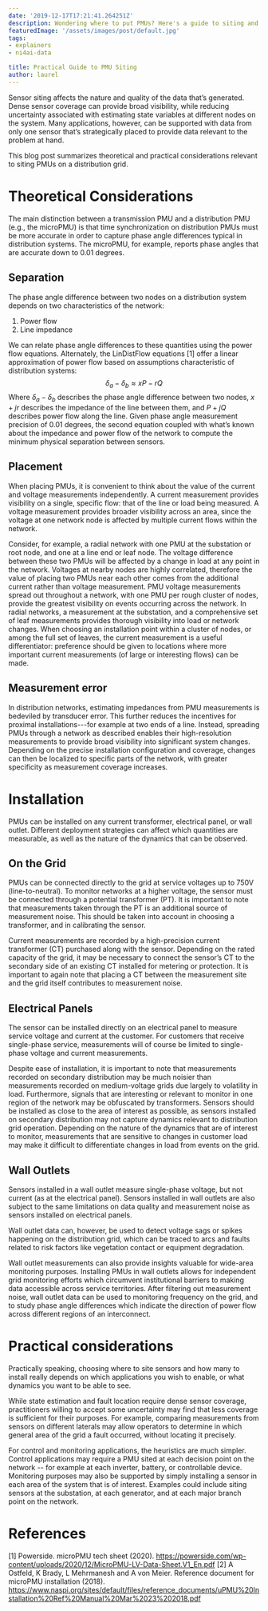 ```yaml
---
date: '2019-12-17T17:21:41.264251Z'
description: Wondering where to put PMUs? Here's a guide to siting and installation
featuredImage: '/assets/images/post/default.jpg'
tags:
- explainers
- ni4ai-data

title: Practical Guide to PMU Siting
author: laurel
---
```


Sensor siting affects the nature and quality of the data that’s generated. Dense sensor coverage can provide broad visibility, while reducing uncertainty associated with estimating state variables at different nodes on the system. Many applications, however, can be supported with data from only one sensor that’s strategically placed to provide data relevant to the problem at hand.


This blog post summarizes theoretical and practical considerations relevant to siting PMUs on a distribution grid.

# Theoretical Considerations
The main distinction between a transmission PMU and a distribution PMU (e.g., the microPMU) is that time synchronization on distribution PMUs must be more accurate in order to capture phase angle differences typical in distribution systems. The microPMU, for example, reports phase angles that are accurate down to 0.01 degrees. 

## Separation
The phase angle difference between two nodes on a distribution system depends on two characteristics of the network: 
1. Power flow
2. Line impedance
 
We can relate phase angle differences to these quantities using the power flow equations. Alternately, the LinDistFlow equations [1] offer a linear approximation of power flow based on assumptions characteristic of distribution systems:
$$\delta_a-\delta_{b} \approx xP-rQ$$
Where $\delta_a-\delta_{b}$ describes the phase angle difference between two nodes, $x+jr$ describes the impedance of the line between them, and $P+jQ$ describes power flow along the line. Given phase angle measurement precision of 0.01 degrees, the second equation coupled with what’s known about the impedance and power flow of the network to compute the minimum physical separation between sensors.

## Placement
When placing PMUs, it is convenient to think about the value of the current and voltage measurements independently. A current measurement provides visibility on a single, specific flow: that of the line or load being measured. A voltage measurement provides broader visibility across an area, since the voltage at one network node is affected by multiple current flows within the network. 

Consider, for example, a radial network with one PMU at the substation or root node, and one at a line end or leaf node. The voltage difference between these two PMUs will be affected by a change in load at any point in the network. Voltages at nearby nodes are highly correlated, therefore the value of placing two PMUs near each other comes from the additional current rather than voltage measurement. PMU voltage measurements spread out throughout a network, with one PMU per rough cluster of nodes, provide the greatest visibility on events occurring across the network. In radial networks, a measurement at the substation, and a comprehensive set of leaf measurements provides thorough visibility into load or network changes. When choosing an installation point within a cluster of nodes, or among the full set of leaves, the current measurement is a useful differentiator: preference should be given to locations where more important current measurements (of large or interesting flows) can be made.

## Measurement error
In distribution networks, estimating impedances from PMU measurements is bedeviled by transducer error. This further reduces the incentives for proximal installations---for example at two ends of a line. Instead, spreading PMUs through a network as described enables their high-resolution measurements to provide broad visibility into significant system changes. Depending on the precise installation configuration and coverage, changes can then be localized to specific parts of the network, with greater specificity as measurement coverage increases.

# Installation
PMUs can be installed on any current transformer, electrical panel, or wall outlet. Different deployment strategies can affect which quantities are measurable, as well as the nature of the dynamics that can be observed.

## On the Grid
PMUs can be connected directly to the grid at service voltages up to 750V (line-to-neutral). To monitor networks at a higher voltage, the sensor must be connected through a potential transformer (PT). It is important to note that measurements taken through the PT is an additional source of measurement noise. This should be taken into account in choosing a transformer, and in calibrating the sensor.


Current measurements are recorded by a high-precision current transformer (CT) purchased along with the sensor. Depending on the rated capacity of the grid, it may be necessary to connect the sensor’s CT to the secondary side of an existing CT installed for metering or protection. It is important to again note that placing a CT between the measurement site and the grid itself contributes to measurement noise.

## Electrical Panels
The sensor can be installed directly on an electrical panel to measure service voltage and current at the customer. For customers that receive single-phase service, measurements will of course be limited to single-phase voltage and current measurements.


Despite ease of installation, it is important to note that measurements recorded on secondary distribution may be much noisier than measurements recorded on medium-voltage grids due largely to volatility in load. Furthermore, signals that are interesting or relevant to monitor in one region of the network may be obfuscated by transformers. Sensors should be installed as close to the area of interest as possible, as sensors installed on secondary distribution may not capture dynamics relevant to distribution grid operation. Depending on the nature of the dynamics that are of interest to monitor, measurements that are sensitive to changes in customer load may make it difficult to differentiate changes in load from events on the grid.

## Wall Outlets
Sensors installed in a wall outlet measure single-phase voltage, but not current (as at the electrical panel). Sensors installed in wall outlets are also subject to the same limitations on data quality and measurement noise as sensors installed on electrical panels.


Wall outlet data can, however, be used to detect voltage sags or spikes happening on the distribution grid, which can be traced to arcs and faults related to risk factors like vegetation contact or equipment degradation. 


Wall outlet measurements can also provide insights valuable for wide-area monitoring purposes. Installing PMUs in wall outlets allows for independent grid monitoring efforts which circumvent institutional barriers to making data accessible across service territories. After filtering out measurement noise, wall outlet data can be used to monitoring frequency on the grid, and to study phase angle differences which indicate the direction of power flow across different regions of an interconnect.

# Practical considerations
Practically speaking, choosing where to site sensors and how many to install really depends on which applications you wish to enable, or what dynamics you want to be able to see.


While state estimation and fault location require dense sensor coverage, practitioners willing to accept some uncertainty may find that less coverage is sufficient for their purposes. For example, comparing measurements from sensors on different laterals may allow operators to determine in which general area of the grid a fault occurred, without locating it precisely.


For control and monitoring applications, the heuristics are much simpler. Control applications may require a PMU sited at each decision point on the network -- for example at each inverter, battery, or controllable device. Monitoring purposes may also be supported by simply installing a sensor in each area of the system that is of interest. Examples could include siting sensors at the substation, at each generator, and at each major branch point on the network.


# References
[1] Powerside. microPMU tech sheet (2020). https://powerside.com/wp-content/uploads/2020/12/MicroPMU-LV-Data-Sheet.V1_En.pdf
[2] A Ostfeld, K Brady, L Mehrmanesh and A von Meier. Reference document for microPMU installation (2018). https://www.naspi.org/sites/default/files/reference_documents/uPMU%20Installation%20Ref%20Manual%20Mar%2023%202018.pdf